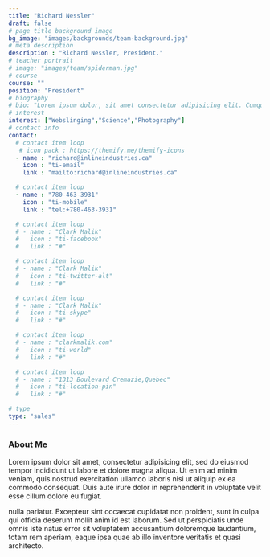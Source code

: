 ```yaml
---
title: "Richard Nessler"
draft: false
# page title background image
bg_image: "images/backgrounds/team-background.jpg"
# meta description
description : "Richard Nessler, President."
# teacher portrait
# image: "images/team/spiderman.jpg"
# course
course: ""
position: "President"
# biography
# bio: "Lorem ipsum dolor, sit amet consectetur adipisicing elit. Cumque accusamus tenetur ea harum delectus ab consequatur excepturi, odit qui in quo quia voluptate nam optio, culpa aspernatur. Error placeat iusto officia voluptas quae."
# interest
interest: ["Webslinging","Science","Photography"]
# contact info
contact:
  # contact item loop
   # icon pack : https://themify.me/themify-icons
  - name : "richard@inlineindustries.ca"
    icon : "ti-email"
    link : "mailto:richard@inlineindustries.ca"

  # contact item loop
  - name : "780-463-3931"
    icon : "ti-mobile"
    link : "tel:+780-463-3931"

  # contact item loop
  # - name : "Clark Malik"
  #   icon : "ti-facebook"
  #   link : "#"

  # contact item loop
  # - name : "Clark Malik"
  #   icon : "ti-twitter-alt"
  #   link : "#"

  # contact item loop
  # - name : "Clark Malik"
  #   icon : "ti-skype"
  #   link : "#"

  # contact item loop
  # - name : "clarkmalik.com"
  #   icon : "ti-world"
  #   link : "#"

  # contact item loop
  # - name : "1313 Boulevard Cremazie,Quebec"
  #   icon : "ti-location-pin"
  #   link : "#"

# type
type: "sales"
---
```


### About Me

Lorem ipsum dolor sit amet, consectetur adipisicing elit, sed do eiusmod tempor incididunt ut
labore et dolore magna aliqua. Ut enim ad minim veniam, quis nostrud exercitation ullamco laboris nisi ut aliquip ex ea commodo consequat. Duis aute irure dolor in reprehenderit in voluptate velit esse cillum dolore eu fugiat.

nulla pariatur. Excepteur sint occaecat cupidatat non proident, sunt in culpa qui officia deserunt mollit
anim id est laborum. Sed ut perspiciatis unde omnis iste natus error sit voluptatem accusantium doloremque
laudantium, totam rem aperiam, eaque ipsa quae ab illo inventore veritatis et quasi architecto.